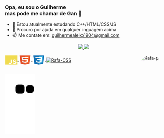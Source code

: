 ### Opa, eu sou o Guilherme <br>mas pode me chamar de Gan 👋

- 🌱 Estou atualmente estudando C++/HTML/CSS/JS
- 🤔 Procuro por ajuda em qualquer linguagem acima
- 📫 Me contate em: guilhermealeixo1904@gmail.com

<div align="center"> <!--informações do usuário-->
  <a href="https://t.me/Ganaleixo">
  <img height="180em" src="https://github-readme-stats.vercel.app/api?username=Guilherme-010&show_icons=true&theme=onedark&include_all_commits=true&count_private=true"/>
  <img height="165em" src="https://github-readme-stats.vercel.app/api/top-langs/?username=Guilherme-010&layout=compact&langs_count=7&theme=onedark"/>
</div>
  
  <div style="display: inline_block"><br> <!--Imagens-->
  <img align="center" alt="Rafa-Js" height="30" width="40" src="https://raw.githubusercontent.com/devicons/devicon/master/icons/javascript/javascript-plain.svg">
  <img align="center" alt="Rafa-HTML" height="30" width="40" src="https://raw.githubusercontent.com/devicons/devicon/master/icons/html5/html5-original.svg">
  <img align="center" alt="Rafa-CSS" height="30" width="40" src="https://raw.githubusercontent.com/devicons/devicon/master/icons/css3/css3-original.svg">
  <img align="center" alt="Rafa-CSS" height="30" width="40" src="https://cdn.jsdelivr.net/gh/devicons/devicon/icons/cplusplus/cplusplus-original.svg">
 <!-- <img align="center" alt="Rafa-Python" height="30" width="40" src="https://raw.githubusercontent.com/devicons/devicon/master/icons/python/python-original.svg"-->
 <!-- <img align="center" alt="Rafa-Csharp" height="30" width="40" src="https://raw.githubusercontent.com/devicons/devicon/master/icons/csharp/csharp-original.svg"-->
  <img align="right" alt="Rafa-pic" height="100" style="border-radius:50px;" src="http://pixeljoint.com/files/icons/full/thebeatles.gif">
</div>

  ##
  
  ![Snake animation](https://github.com/rafaballerini/rafaballerini/blob/output/github-contribution-grid-snake.svg)
